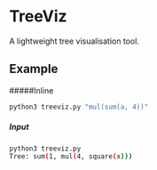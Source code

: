 # TreeViz
A lightweight tree visualisation tool.

## Example

#####Inline
```bash
python3 treeviz.py "mul(sum(a, 4))"
```

##### Input
```bash
python3 treeviz.py
Tree: sum(1, mul(4, square(x)))
```
